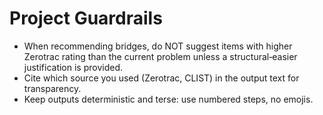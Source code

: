 # Project Guardrails
- When recommending bridges, do NOT suggest items with higher Zerotrac rating than the current problem unless a structural‑easier justification is provided.
- Cite which source you used (Zerotrac, CLIST) in the output text for transparency.
- Keep outputs deterministic and terse: use numbered steps, no emojis.